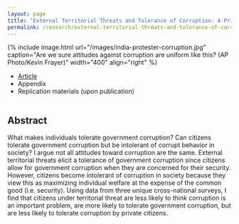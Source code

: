 ```yaml
---
layout: page
title: "External Territorial Threats and Tolerance of Corruption: A Private/Government Distinction"
permalink: /research/external-territorial-threats-and-tolerance-of-corruption-a-privategovernment-distinction/
---
```


{% include image.html url="/images/india-protester-corruption.jpg" caption="Are we sure attitudes against corruption are uniform like this? (AP Photo/Kevin Frayer)" width="400" align="right" %}

<!--## Article and Supporting Materials  --> 

- [Article](https://www.dropbox.com/s/fozrw1iubjn4qtx/tolerance-corruption-rmd.pdf?dl=0)
- Appendix
- Replication materials (upon publication) 

<hr style="clear:both;visibility: hidden;" />  

## Abstract

What makes individuals tolerate government corruption? Can citizens tolerate government corruption but be intolerant of corrupt behavior in society? I argue not all attitudes toward corruption are the same. External territorial threats elicit a tolerance of government corruption since citizens allow for government corruption when they are concerned for their security. However, citizens become intolerant of corruption in society because they view this as maximizing individual welfare at the expense of the common good (i.e. security). Using data from three unique cross-national surveys, I find that citizens under territorial threat are less likely to think corruption is an important problem, are more likely to tolerate government corruption, but are less likely to tolerate corruption by private citizens.